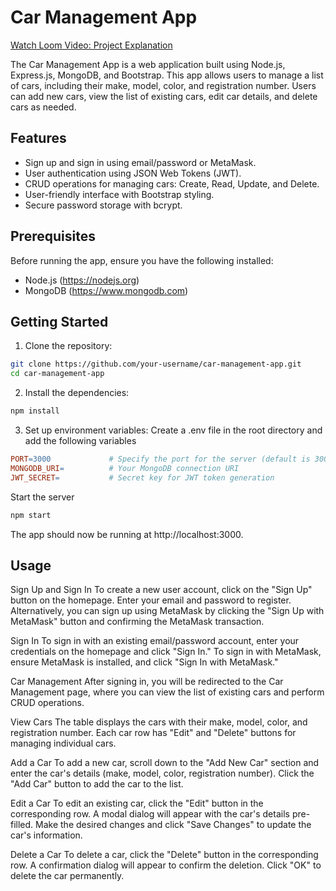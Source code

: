 # Car Management App

[Watch Loom Video: Project Explanation](https://www.loom.com/share/ca3564df8e5e4055851672a06c9d7f02?sid=a3b5f170-d4e9-4760-a9bf-be7fee22187b)

The Car Management App is a web application built using Node.js, Express.js, MongoDB, and Bootstrap. This app allows users to manage a list of cars, including their make, model, color, and registration number. Users can add new cars, view the list of existing cars, edit car details, and delete cars as needed.

## Features

- Sign up and sign in using email/password or MetaMask.
- User authentication using JSON Web Tokens (JWT).
- CRUD operations for managing cars: Create, Read, Update, and Delete.
- User-friendly interface with Bootstrap styling.
- Secure password storage with bcrypt.

## Prerequisites

Before running the app, ensure you have the following installed:

- Node.js (https://nodejs.org)
- MongoDB (https://www.mongodb.com)

## Getting Started

1. Clone the repository:

```bash
git clone https://github.com/your-username/car-management-app.git
cd car-management-app
```

2. Install the dependencies:

```bash
npm install
```

3. Set up environment variables:
   Create a .env file in the root directory and add the following variables

```makefile
PORT=3000             # Specify the port for the server (default is 3000)
MONGODB_URI=          # Your MongoDB connection URI
JWT_SECRET=           # Secret key for JWT token generation
```

Start the server

```bash
npm start
```

The app should now be running at http://localhost:3000.

## Usage

Sign Up and Sign In
To create a new user account, click on the "Sign Up" button on the homepage. Enter your email and password to register.
Alternatively, you can sign up using MetaMask by clicking the "Sign Up with MetaMask" button and confirming the MetaMask transaction.

Sign In
To sign in with an existing email/password account, enter your credentials on the homepage and click "Sign In."
To sign in with MetaMask, ensure MetaMask is installed, and click "Sign In with MetaMask."

Car Management
After signing in, you will be redirected to the Car Management page, where you can view the list of existing cars and perform CRUD operations.

View Cars
The table displays the cars with their make, model, color, and registration number.
Each car row has "Edit" and "Delete" buttons for managing individual cars.

Add a Car
To add a new car, scroll down to the "Add New Car" section and enter the car's details (make, model, color, registration number).
Click the "Add Car" button to add the car to the list.

Edit a Car
To edit an existing car, click the "Edit" button in the corresponding row.
A modal dialog will appear with the car's details pre-filled.
Make the desired changes and click "Save Changes" to update the car's information.

Delete a Car
To delete a car, click the "Delete" button in the corresponding row.
A confirmation dialog will appear to confirm the deletion.
Click "OK" to delete the car permanently.
